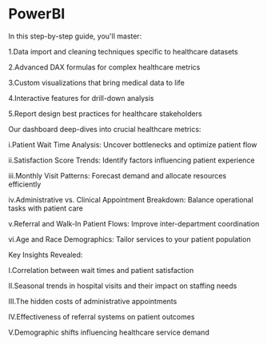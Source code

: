 # PowerBI
In this step-by-step guide, you'll master:

1.Data import and cleaning techniques specific to healthcare datasets

2.Advanced DAX formulas for complex healthcare metrics

3.Custom visualizations that bring medical data to life

4.Interactive features for drill-down analysis

5.Report design best practices for healthcare stakeholders

Our dashboard deep-dives into crucial healthcare metrics:

i.Patient Wait Time Analysis: Uncover bottlenecks and optimize patient flow

ii.Satisfaction Score Trends: Identify factors influencing patient experience

iii.Monthly Visit Patterns: Forecast demand and allocate resources efficiently

iv.Administrative vs. Clinical Appointment Breakdown: Balance operational tasks with patient care

v.Referral and Walk-In Patient Flows: Improve inter-department coordination

vi.Age and Race Demographics: Tailor services to your patient population

Key Insights Revealed:

I.Correlation between wait times and patient satisfaction

II.Seasonal trends in hospital visits and their impact on staffing needs

III.The hidden costs of administrative appointments

IV.Effectiveness of referral systems on patient outcomes

V.Demographic shifts influencing healthcare service demand

